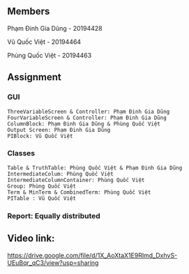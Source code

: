 ## Members
Phạm Đinh Gia Dũng - 20194428

Vũ Quốc Việt - 20194464

Phùng Quốc Việt - 20194463

## Assignment
### GUI
	ThreeVariableScreen & Controller: Phạm Đinh Gia Dũng 
	FourVariableScreen & Controller: Phạm Đinh Gia Dũng
	ColumnBlock: Phạm Đinh Gia Dũng & Phùng Quốc Việt
	Output Screen: Phạm Đinh Gia Dũng
	PIBlock: Vũ Quốc Việt
### Classes
	Table & TruthTable: Phùng Quốc Việt & Phạm Đinh Gia Dũng
	IntermediateColum: Phùng Quốc Việt
	IntermediateColumnContainer: Phùng Quốc Việt
	Group: Phùng Quốc Việt
	Term & MinTerm & CombinedTerm: Phùng Quốc Việt
	PITable : Vũ Quốc Việt
### Report: Equally distributed

## Video link:
https://drive.google.com/file/d/1X_AoXtaX1E9Rlmd_DxhvS-UEuBqr_qC3/view?usp=sharing

